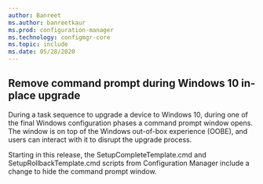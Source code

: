 ```yaml
---
author: Banreet
ms.author: banreetkaur
ms.prod: configuration-manager
ms.technology: configmgr-core
ms.topic: include
ms.date: 05/28/2020
---
```


## <a name="bkmk_ipucmd"></a> Remove command prompt during Windows 10 in-place upgrade

<!--2837795-->

During a task sequence to upgrade a device to Windows 10, during one of the final Windows configuration phases a command prompt window opens. The window is on top of the Windows out-of-box experience (OOBE), and users can interact with it to disrupt the upgrade process.

Starting in this release, the SetupCompleteTemplate.cmd and SetupRollbackTemplate.cmd scripts from Configuration Manager include a change to hide the command prompt window.
